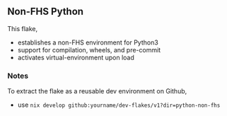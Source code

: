 ## Non-FHS Python
This flake,
- establishes a non-FHS environment for Python3
- support for compilation, wheels, and pre-commit
- activates virtual-environment upon load

### Notes
To extract the flake as a reusable dev environment on Github,
- use ```nix develop github:yourname/dev-flakes/v1?dir=python-non-fhs```